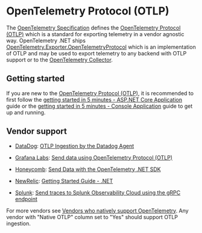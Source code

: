 # OpenTelemetry Protocol (OTLP)

The [OpenTelemetry
Specification](https://github.com/open-telemetry/opentelemetry-specification)
defines the [OpenTelemetry Protocol
(OTLP)](https://github.com/open-telemetry/opentelemetry-proto/tree/main/docs)
which is a standard for exporting telemetry in a vendor agnostic way.
OpenTelemetry .NET ships
[OpenTelemetry.Exporter.OpenTelemetryProtocol](../../src/OpenTelemetry.Exporter.OpenTelemetryProtocol/README.md)
which is an implementation of OTLP and may be used to export telemetry to any
backend with OTLP support or to the [OpenTelemetry
Collector](https://github.com/open-telemetry/opentelemetry-collector).

## Getting started

If you are new to the [OpenTelemetry Protocol
(OTLP)](https://github.com/open-telemetry/opentelemetry-proto/tree/main/docs),
it is recommended to first follow the [getting started in 5 minutes - ASP.NET
Core Application](./getting-started-aspnetcore/README.md) guide or the [getting
started in 5 minutes - Console Application](./getting-started-console/README.md)
guide to get up and running.

## Vendor support

* [DataDog](https://www.datadoghq.com/): [OTLP Ingestion by the Datadog
  Agent](https://docs.datadoghq.com/opentelemetry/interoperability/otlp_ingest_in_the_agent/)

* [Grafana Labs](https://grafana.com/): [Send data using OpenTelemetry Protocol
  (OTLP)](https://grafana.com/docs/grafana-cloud/send-data/otlp/send-data-otlp/)

* [Honeycomb](https://www.honeycomb.io/): [Send Data with the OpenTelemetry .NET
  SDK](https://docs.honeycomb.io/send-data/dotnet/opentelemetry-sdk/)

* [NewRelic](https://newrelic.com/): [Getting Started Guide -
  .NET](https://github.com/newrelic/newrelic-opentelemetry-examples/tree/main/getting-started-guides/dotnet)

* [Splunk](https://www.splunk.com/): [Send traces to Splunk Observability Cloud
  using the gRPC
  endpoint](https://docs.splunk.com/observability/en/gdi/other-ingestion-methods/grpc-data-ingest.html)

For more vendors see [Vendors who natively support
OpenTelemetry](https://opentelemetry.io/ecosystem/vendors/). Any vendor with
"Native OTLP" column set to "Yes" should support OTLP ingestion.
